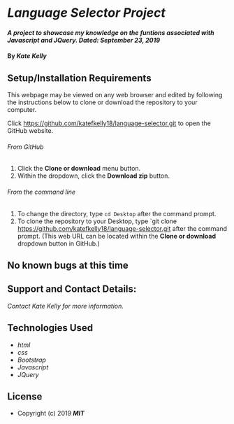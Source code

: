 # _Language Selector Project_

#### _A project to showcase my knowledge on the funtions associated with Javascript and JQuery. Dated: September 23, 2019_

#### By _**Kate Kelly**_

## Setup/Installation Requirements
This webpage may be viewed on any web browser and edited by following the instructions below to clone or download the repository to your computer.

Click https://github.com/katefkelly18/language-selector.git to open the GitHub website.

###### From GitHub
1. Click the **Clone or download** menu button.
2. Within the dropdown, click the **Download zip** button.

###### From the command line 
1. To change the directory, type `cd Desktop` after the command prompt.
2. To clone the repository to your Desktop, type `git clone https://github.com/katefkelly18/language-selector.git
 after the command prompt. (This web URL can be located within the **Clone or download** dropdown button in GitHub.)


## No known bugs at this time

## Support and Contact Details:
_Contact Kate Kelly for more information._

## Technologies Used
* _html_
* _css_
* _Bootstrap_
* _Javascript_
* _JQuery_


## License
* Copyright (c) 2019 **_MIT_**
